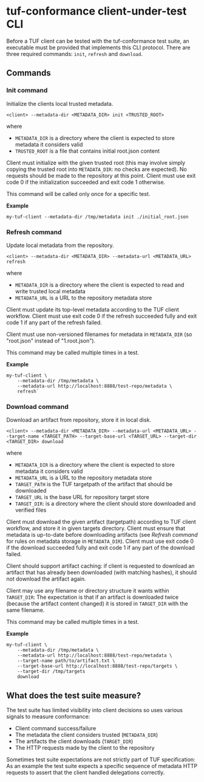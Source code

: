 # tuf-conformance client-under-test CLI

Before a TUF client can be tested with the tuf-conformance test suite, an executable must be provided
that implements this CLI protocol. There are three required commands: `init`, `refresh` and `download`.

## Commands

### Init command

Initialize the clients local trusted metadata.

`<client> --metadata-dir <METADATA_DIR> init <TRUSTED_ROOT>`

where
- `METADATA_DIR` is a directory where the client is expected to store metadata it considers valid
- `TRUSTED_ROOT` is a file that contains initial root.json content

Client must initialize with the given trusted root (this may involve simply copying the
trusted root into `METADATA_DIR`: no checks are expected). No requests should be made to the repository at this point.
Client must use exit code 0 if the initialization succeeded and exit code 1 otherwise.

This command will be called only once for a specific test.

**Example**

`my-tuf-client --metadata-dir /tmp/metadata init ./initial_root.json`


### Refresh command

Update local metadata from the repository.

`<client> --metadata-dir <METADATA_DIR> --metadata-url <METADATA_URL> refresh`

where
- `METADATA_DIR` is a directory where the client is expected to read and write trusted local metadata
- `METADATA_URL` is a URL to the repository metadata store

Client must update its top-level metadata according to the TUF client workflow. Client must use exit code
0 if the refresh succeeded fully and exit code 1 if any part of the refresh failed. 

Client must use non-versioned filenames for metadata in `METADATA_DIR` (so "root.json" instead of "1.root.json").

This command may be called multiple times in a test.

**Example**

```
my-tuf-client \
    --metadata-dir /tmp/metadata \
    --metadata-url http://localhost:8888/test-repo/metadata \
    refresh`
```


### Download command

Download an artifact from repository, store it in local disk.

`<client> --metadata-dir <METADATA_DIR> --metadata-url <METADATA_URL> --target-name <TARGET_PATH> --target-base-url <TARGET_URL> --target-dir <TARGET_DIR> download`

where
- `METADATA_DIR` is a directory where the client is expected to store metadata it considers valid
- `METADATA_URL` is a URL to the repository metadata store
- `TARGET_PATH` is the TUF targetpath of the artifact that should be downloaded
- `TARGET_URL` is the base URL for repository target store
- `TARGET_DIR`: is a directory where the client should store downloaded and verified files

Client must download the given artifact (targetpath) according to TUF client workflow, and store it in
given targets directory. Client must ensure that metadata is up-to-date before downloading artifacts
(see _Refresh command_ for rules on metadata storage in `METADATA_DIR`).
Client must use exit code 0 if the download succeeded fully and exit code 1 if any part of
the download failed.

Client should support artifact caching: if client is requested to download an artifact that has
already been downloaded (with matching hashes), it should not download the artifact again.

Client may use any filename or directory structure it wants within `TARGET_DIR`: The expectation
is that if an artifact is downloaded twice (because the artifact content changed) it is stored in
`TARGET_DIR` with the same filename.

This command may be called multiple times in a test.

**Example**

```
my-tuf-client \
    --metadata-dir /tmp/metadata \
    --metadata-url http://localhost:8888/test-repo/metadata \
    --target-name path/to/artifact.txt \
    --target-base-url http://localhost:8888/test-repo/targets \
    --target-dir /tmp/targets
    download
```

## What does the test suite measure?

The test suite has limited visibility into client decisions so uses various signals to measure conformance:
* Client command success/failure
* The metadata the client considers trusted (`METADATA_DIR`)
* The artifacts the client downloads (`TARGET_DIR`)
* The HTTP requests made by the client to the repository

Sometimes test suite expectations are not strictly part of TUF specification: As an example the test suite expects
a specific sequence of metadata HTTP requests to assert that the client handled delegations correctly.
